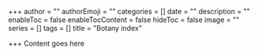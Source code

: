 +++
author = ""
authorEmoji = ""
categories = []
date = ""
description = ""
enableToc = false
enableTocContent = false
hideToc = false
image = ""
series = []
tags = []
title = "Botany index"

+++
Content goes here